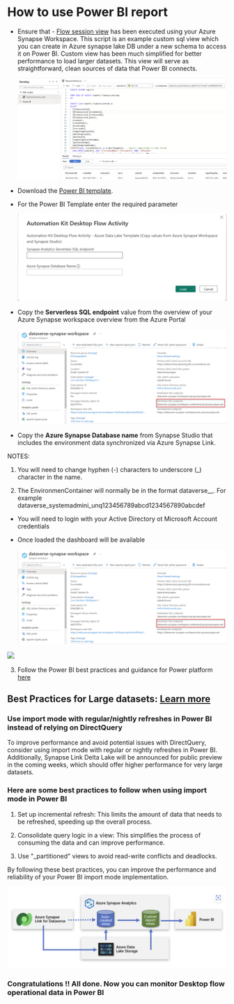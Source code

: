 # How to use Power BI report

- Ensure that - [Flow session view](./Scripts/flowsessionview.sql) has been executed using your Azure Synapse Workspace. This script is an example custom sql view which you can create in Azure synapse lake DB under a new schema to access it on Power BI. Custom view has been much simplified for better performance to load larger datasets. This view will serve as straightforward, clean sources of data that Power BI connects.

  ![Azure Synapse Workspace Lake Database Query](./images/232245432-930bc4bc-a895-4b35-8ad9-d39a2b7c87a0.png)

- Download the [Power BI template](./Automation%20Kit%20Desktop%20Flow%20Activity.pbit).

- For the Power BI Template enter the required parameter

  ![PowerBI Template Parameters](./images/powerbi-template-parameters.png)

- Copy the **Serverless SQL endpoint** value from the overview of your Azure Synapse workspace overview from the Azure Portal

  ![Azure Portal Serverless SQL endpoint](./images/232245894-dc109c1d-af37-4ff6-b75b-1e72833bc7d6.png)

- Copy the **Azure Synapse Database name** from Synapse Studio that includes the environment data synchronized via Azure Synapse Link.

NOTES:

1. You will need to change hyphen (-) characters to underscore (_) character in the name.

2. The EnvironmenContainer will normally be in the format dataverse_<name>_<uniqueid>. For example dataverse_systemadmini_unq123456789abcd1234567890abcdef

- You will need to login with your Active Directory ot Microsoft Account credentials

- Once loaded the dashboard will be available

  ![Power BI Report Example](./images/232245894-dc109c1d-af37-4ff6-b75b-1e72833bc7d6.png)
<img src="https://user-images.githubusercontent.com/29349597/233945148-e2697341-40d5-4678-964e-7e3bf48c8531.png" width="800" />

3. Follow the Power BI best practices and guidance for Power platform [here](https://learn.microsoft.com/en-us/power-bi/guidance/powerbi-modeling-guidance-for-power-platform) 

## Best Practices for Large datasets: [Learn more](https://learn.microsoft.com/en-us/power-bi/guidance/powerbi-modeling-guidance-for-power-platform)

### Use import mode with regular/nightly refreshes in Power BI instead of relying on DirectQuery

To improve performance and avoid potential issues with DirectQuery, consider using import mode with regular or nightly refreshes in Power BI. Additionally, Synapse Link Delta Lake will be announced for public preview in the coming weeks, which should offer higher performance for very large datasets.

### Here are some best practices to follow when using import mode in Power BI

1. Set up incremental refresh: This limits the amount of data that needs to be refreshed, speeding up the overall process.

2. Consolidate query logic in a view: This simplifies the process of consuming the data and can improve performance.

3. Use "_partitioned" views to avoid read-write conflicts and deadlocks.

By following these best practices, you can improve the performance and reliability of your Power BI import mode implementation.

  ![Azure Synapse Link Analytics Power BI Summary](./images/233840286-273404a4-ae0e-44c7-b2dc-1eece45c2a4b.png)

### Congratulations !! All done. Now you can monitor Desktop flow operational data in Power BI
